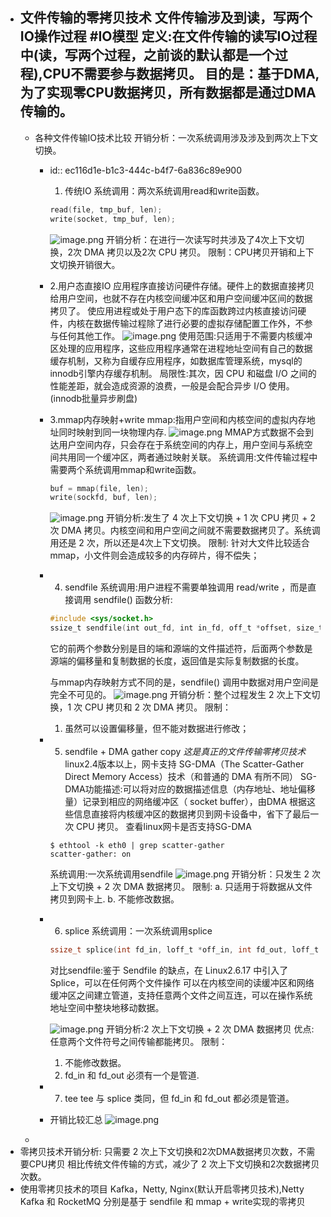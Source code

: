 - 文件传输的零拷贝技术
  文件传输涉及到读，写两个IO操作过程  #IO模型
  定义:在文件传输的读写IO过程中(读，写两个过程，之前谈的默认都是一个过程),CPU不需要参与数据拷贝。
  目的是：基于DMA,为了实现零CPU数据拷贝，所有数据都是通过DMA传输的。
	-
	- 各种文件传输IO技术比较
	  开销分析：一次系统调用涉及涉及到两次上下文切换。
		- id:: ec116d1e-b1c3-444c-b4f7-6a836c89e900
		  1. 传统IO
		  系统调用：两次系统调用read和write函数。
		  ```c
		  read(file, tmp_buf, len);
		  write(socket, tmp_buf, len);
		  ```
		  ![image.png](../assets/image_1653815849759_0.png) 
		  开销分析：在进行一次读写时共涉及了4次上下文切换，2次 DMA 拷贝以及2次 CPU 拷贝。
		  限制：CPU拷贝开销和上下文切换开销很大。
		- 2.用户态直接IO
		  应用程序直接访问硬件存储。硬件上的数据直接拷贝给用户空间，也就不存在内核空间缓冲区和用户空间缓冲区间的数据拷贝了。
		  使应用进程或处于用户态下的库函数跨过内核直接访问硬件，内核在数据传输过程除了进行必要的虚拟存储配置工作外，不参与任何其他工作。
		  ![image.png](../assets/image_1653817260585_0.png)
		  使用范围:只适用于不需要内核缓冲区处理的应用程序，这些应用程序通常在进程地址空间有自己的数据缓存机制，又称为自缓存应用程序，如数据库管理系统，mysql的innodb引擎内存缓存机制。
		  局限性:其次，因 CPU 和磁盘 I/O 之间的性能差距，就会造成资源的浪费，一般是会配合异步 I/O 使用。(innodb批量异步刷盘)
		- 3.mmap内存映射+write
		  mmap:指用户空间和内核空间的虚拟内存地址同时映射到同一块物理内存.
		  ![image.png](../assets/image_1653823892653_0.png) 
		  MMAP方式数据不会到达用户空间内存，只会存在于系统空间的内存上，用户空间与系统空间共用同一个缓冲区，两者通过映射关联。
		  系统调用:文件传输过程中需要两个系统调用mmap和write函数。
		  ```c
		  buf = mmap(file, len);
		  write(sockfd, buf, len);
		  ```
		  ![image.png](../assets/image_1653817985628_0.png) 
		  开销分析:发生了 4 次上下文切换 + 1 次 CPU 拷贝 + 2 次 DMA 拷贝。内核空间和用户空间之间就不需要数据拷贝了。系统调用还是 2 次，所以还是4次上下文切换。
		  限制: 针对大文件比较适合 mmap，小文件则会造成较多的内存碎片，得不偿失；
		- 4. sendfile
		  系统调用:用户进程不需要单独调用 read/write ，而是直接调用 sendfile()
		  函数分析:
		  ```c
		  #include <sys/socket.h>
		  ssize_t sendfile(int out_fd, int in_fd, off_t *offset, size_t count);
		  ```
		  它的前两个参数分别是目的端和源端的文件描述符，后面两个参数是源端的偏移量和复制数据的长度，返回值是实际复制数据的长度。
		  
		  与mmap内存映射方式不同的是，sendfile() 调用中数据对用户空间是完全不可见的。
		  ![image.png](../assets/image_1653818421377_0.png) 
		  开销分析：整个过程发生 2 次上下文切换，1 次 CPU 拷贝和 2 次 DMA 拷贝。
		  限制：
		  1. 虽然可以设置偏移量，但不能对数据进行修改；
		- 5. sendfile + DMA gather copy
		  *这是真正的文件传输零拷贝技术*
		  linux2.4版本以上，网卡支持 SG-DMA（The Scatter-Gather Direct Memory Access）技术（和普通的 DMA 有所不同）
		  SG-DMA功能描述:可以将对应的数据描述信息（内存地址、地址偏移量）记录到相应的网络缓冲区（ socket buffer），由DMA 根据这些信息直接将内核缓冲区的数据拷贝到网卡设备中，省下了最后一次 CPU 拷贝。
		  查看linux网卡是否支持SG-DMA
		  ```shell
		  $ ethtool -k eth0 | grep scatter-gather
		  scatter-gather: on
		  ```
		  系统调用:一次系统调用sendfile
		  ![image.png](../assets/image_1653819225848_0.png) 
		  开销分析：只发生 2 次上下文切换 + 2 次 DMA 数据拷贝。
		  限制:
		  a. 只适用于将数据从文件拷贝到网卡上.
		  b. 不能修改数据。
		- 6. splice
		  系统调用：一次系统调用splice
		  ```c
		  ssize_t splice(int fd_in, loff_t *off_in, int fd_out, loff_t *off_out, size_t len, unsigned int flags);
		  
		  ```
		  对比sendfile:鉴于 Sendfile 的缺点，在 Linux2.6.17 中引入了 Splice，可以在任何两个文件操作
		  可以在内核空间的读缓冲区和网络缓冲区之间建立管道，支持任意两个文件之间互连，可以在操作系统地址空间中整块地移动数据。
		  
		  ![image.png](../assets/image_1653823294186_0.png) 
		  开销分析:2 次上下文切换 + 2 次 DMA 数据拷贝
		  优点:任意两个文件符号之间传输都能拷贝。
		  限制：
		  1. 不能修改数据。
		  2. fd_in 和 fd_out 必须有一个是管道.
		- 7. tee
		  tee 与 splice 类同，但 fd_in 和 fd_out 都必须是管道。
		- 开销比较汇总
		  ![image.png](../assets/image_1653820075919_0.png)
	-
- 零拷贝技术开销分析:
  只需要 2 次上下文切换和2次DMA数据拷贝次数，不需要CPU拷贝
  相比传统文件传输的方式，减少了 2 次上下文切换和2次数据拷贝次数。
- 使用零拷贝技术的项目
  Kafka，Netty, Nginx(默认开启零拷贝技术),Netty
  Kafka 和 RocketMQ 分别是基于 sendfile 和 mmap + write实现的零拷贝